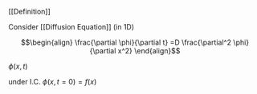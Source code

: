 [[Definition]]

Consider [[Diffusion Equation]] (in 1D) 

$$\begin{align} \frac{\partial \phi}{\partial t} =D \frac{\partial^2 \phi}{\partial x^2} \end{align}$$

$\phi(x,t)$

under I.C. $\phi(x,t=0) = f(x)$